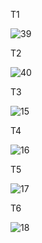 T1

![39](https://github.com/Arminjoyaian/Assignment12/assets/137637877/e4263135-c367-473b-adda-841e2e6df71d)

T2

![40](https://github.com/Arminjoyaian/Assignment12/assets/137637877/787ede5c-2f58-4cd9-9810-b602b332e58f)

T3

![15](https://github.com/Arminjoyaian/Assignment12/assets/137637877/29082907-f727-423d-923f-26de466617dc)

T4

![16](https://github.com/Arminjoyaian/Assignment12/assets/137637877/2a7e36cb-b845-436f-bc02-3ee905636020)

T5

![17](https://github.com/Arminjoyaian/Assignment12/assets/137637877/3683b0e8-4dab-480f-a428-a489a9fcd503)

T6

![18](https://github.com/Arminjoyaian/Assignment12/assets/137637877/8f43b92a-f506-4c4a-874d-0342e34a08bb)
